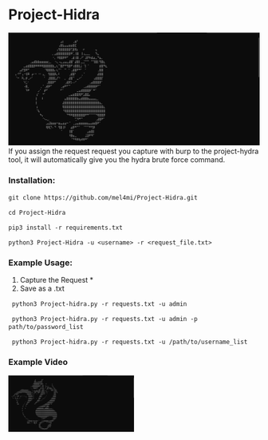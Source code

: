 # Project-Hidra
![Foto](/media/Screenshot_1.png)
If you assign the request request you capture with burp to the project-hydra tool, it will automatically give you the hydra brute force command.




### Installation:

```
git clone https://github.com/mel4mi/Project-Hidra.git
```

```
cd Project-Hidra
```

```
pip3 install -r requirements.txt
```

```
python3 Project-Hidra -u <username> -r <request_file.txt>
```



### Example Usage:
1. Capture the Request *
2. Save as a .txt
 ```
  python3 Project-hidra.py -r requests.txt -u admin 
 ```
 ```
  python3 Project-hidra.py -r requests.txt -u admin -p path/to/password_list
 ```
 ```
  python3 Project-hidra.py -r requests.txt -u /path/to/username_list 
 ```

### Example Video


[<img src="https://github.com/mel4mi/Project-Hidra/blob/main/media/Screenshot_1.png" width="50%">](https://github.com/mel4mi/Project-Hidra/blob/main/media/project-hidra.mp4 "Now in Android: 55")
